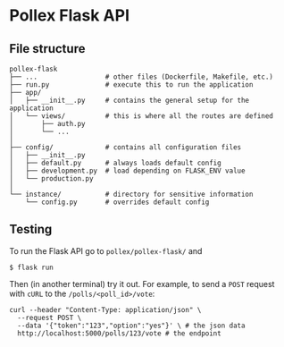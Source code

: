 # Pollex Flask API

## File structure
```
pollex-flask
├── ...                 # other files (Dockerfile, Makefile, etc.)
├── run.py              # execute this to run the application
├── app/
│   ├── __init__.py     # contains the general setup for the application
│   └── views/          # this is where all the routes are defined
│       ├── auth.py
│       └── ...
│
├── config/             # contains all configuration files
│   ├── __init__.py
│   ├── default.py      # always loads default config
│   ├── development.py  # load depending on FLASK_ENV value
│   └── production.py
│
└── instance/           # directory for sensitive information
    └── config.py       # overrides default config
```
## Testing
To run the Flask API go to `pollex/pollex-flask/` and

```
$ flask run
```

Then (in another terminal) try it out. For example, to send a `POST` request with `cURL` to the `/polls/<poll_id>/vote`:
```
curl --header "Content-Type: application/json" \
  --request POST \
  --data '{"token":"123","option":"yes"}' \ # the json data
  http://localhost:5000/polls/123/vote # the endpoint
```
